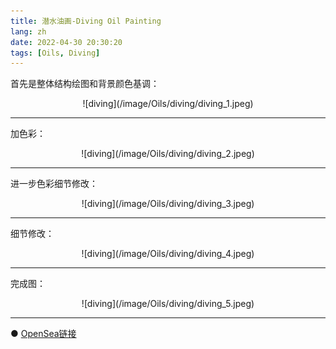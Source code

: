 ```yaml
---
title: 潜水油画-Diving Oil Painting
lang: zh
date: 2022-04-30 20:30:20
tags: [Oils, Diving]
---
```


首先是整体结构绘图和背景颜色基调：

<center>![diving](/image/Oils/diving/diving_1.jpeg)</center>

----------------------------------------  

加色彩：

<center>![diving](/image/Oils/diving/diving_2.jpeg)</center>

----------------------------------------  

进一步色彩细节修改：

<center>![diving](/image/Oils/diving/diving_3.jpeg)</center>

----------------------------------------  

细节修改：

<center>![diving](/image/Oils/diving/diving_4.jpeg)</center>

----------------------------------------  

完成图：

<center>![diving](/image/Oils/diving/diving_5.jpeg)</center>

----------------------------------------  

● [OpenSea链接](https://opensea.io/assets/ethereum/0x495f947276749ce646f68ac8c248420045cb7b5e/5538608732828411082250453030091092578936762873171210564831323263221255634945 "Diving Oil Painting")

<nft-card
contractAddress="0x495f947276749ce646f68ac8c248420045cb7b5e"
tokenId="5538608732828411082250453030091092578936762873171210564831323263221255634945">
</nft-card>
<script src="https://unpkg.com/embeddable-nfts/dist/nft-card.min.js"></script>
